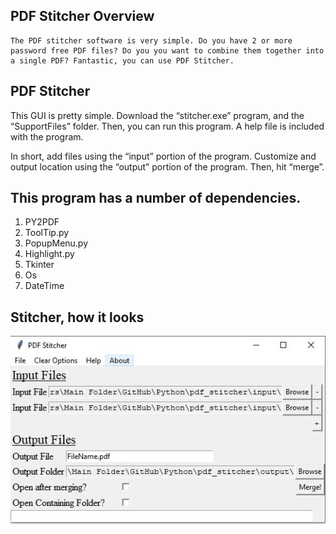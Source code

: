 ## PDF Stitcher Overview

    The PDF stitcher software is very simple. Do you have 2 or more password free PDF files? Do you you want to combine them together into a single PDF? Fantastic, you can use PDF Stitcher. 


## PDF Stitcher

This GUI is pretty simple. Download the “stitcher.exe” program, and the “SupportFiles” folder. Then, you can run this program. A help file is included with the program. 

In short, add files using the “input” portion of the program. Customize and output location using the “output” portion of the program. Then, hit “merge”. 

## This program has a number of dependencies. 

1. PY2PDF
2. ToolTip.py 
3. PopupMenu.py
4. Highlight.py
5.  Tkinter
6. Os
7. DateTime


## Stitcher, how it looks
![alt text](images/mainGUI.jpg)